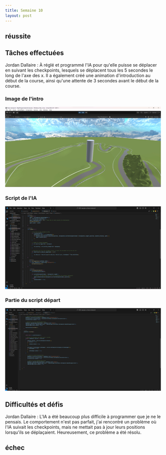 ```yaml
---
title: Semaine 10
layout: post
---
```

## réussite


## Tâches effectuées

Jordan Dallaire : À réglé et programmé l'IA pour qu'elle puisse se déplacer en suivant les checkpoints, lesquels se déplacent tous les 5 secondes le long de l'axe des x. Il a également créé une animation d'introduction au début de la course, ainsi qu'une attente de 3 secondes avant le début de la course.

### Image de l'intro
![Capture écran d'une partie de l'intro](../medias/capture_intro_sem10.jpg)

### Script de l'IA
![Capture écran du script de l'IA](../medias/script_ia_sem10.jpg)

### Partie du script départ 
![Capture d'écran montrant la partie du script départ](../medias/script_depart_sem10.jpg)

## Difficultés et défis
Jordan Dallaire : L'IA a été beaucoup plus difficile à programmer que je ne le pensais. Le comportement n'est pas parfait, j'ai rencontré un problème où l'IA suivait les checkpoints, mais ne mettait pas à jour leurs positions lorsqu'ils se déplaçaient. Heureusement, ce problème a été résolu.


## échec
